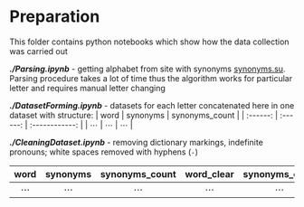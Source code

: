 # Preparation

This folder contains python notebooks which show how the data collection was carried out

___./Parsing.ipynb___ - getting alphabet from site with synonyms [synonyms.su](https://synonyms.su/). Parsing procedure takes a lot of time thus the algorithm works for particular letter and requires manual letter changing


___./DatasetForming.ipynb___ - datasets for each letter concatenated here in one dataset with structure:
|   word   | synonyms | synonyms_count |
| :------: | :------: | :------------: |
| $\cdots$ | $\cdots$ |    $\cdots$    |

___./CleaningDataset.ipynb___ - removing dictionary markings, indefinite pronouns; white spaces removed with hyphens (`-`)

|   word   | synonyms | synonyms_count | word_clear | synonyms_clear |
| :------: | :------: | :------------: | :--------: | :------------: |
| $\cdots$ | $\cdots$ |    $\cdots$    |  $\cdots$  |    $\cdots$    |